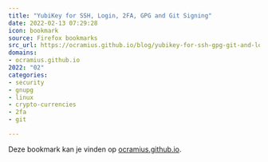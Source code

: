 ```yaml
---
title: "YubiKey for SSH, Login, 2FA, GPG and Git Signing"
date: 2022-02-13 07:29:28
icon: bookmark
source: Firefox bookmarks
src_url: https://ocramius.github.io/blog/yubikey-for-ssh-gpg-git-and-local-login/
domains:
- ocramius.github.io
2022: "02"
categories:
- security
- gnupg
- linux
- crypto-currencies
- 2fa
- git

---
```

Deze bookmark kan je vinden op [ocramius.github.io](https://ocramius.github.io/blog/yubikey-for-ssh-gpg-git-and-local-login/).
